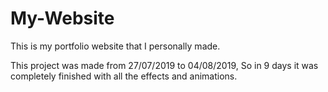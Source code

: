 # My-Website
This is my portfolio website that I personally made.

This project was made from 27/07/2019 to 04/08/2019,
So in 9 days it was completely finished with all the effects and animations.
